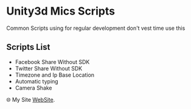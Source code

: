 # Unity3d Mics Scripts

Common Scripts using for regular development don't vest time use this


## Scripts List

* Facebook Share Without SDK
* Twitter Share Without SDK
* Timezone and Ip Base Location
* Automatic typing
* Camera Shake


 :globe_with_meridians: My Site [WebSite](http://www.irshadkhan.info).

